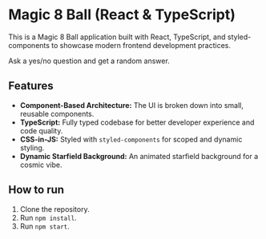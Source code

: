 # Magic 8 Ball (React & TypeScript)

This is a Magic 8 Ball application built with React, TypeScript, and styled-components to showcase modern frontend development practices.

Ask a yes/no question and get a random answer.

## Features

-   **Component-Based Architecture:** The UI is broken down into small, reusable components.
-   **TypeScript:** Fully typed codebase for better developer experience and code quality.
-   **CSS-in-JS:** Styled with `styled-components` for scoped and dynamic styling.
-   **Dynamic Starfield Background:** An animated starfield background for a cosmic vibe.

## How to run

1.  Clone the repository.
2.  Run `npm install`.
3.  Run `npm start`.